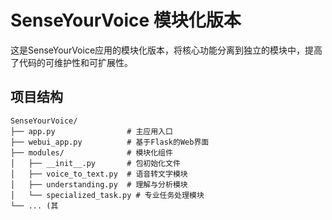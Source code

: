 # SenseYourVoice 模块化版本

这是SenseYourVoice应用的模块化版本，将核心功能分离到独立的模块中，提高了代码的可维护性和可扩展性。

## 项目结构

```
SenseYourVoice/
├── app.py                # 主应用入口
├── webui_app.py          # 基于Flask的Web界面
├── modules/              # 模块化组件
│   ├── __init__.py       # 包初始化文件
│   ├── voice_to_text.py  # 语音转文字模块
│   ├── understanding.py  # 理解与分析模块
│   └── specialized_task.py # 专业任务处理模块
└── ... (其